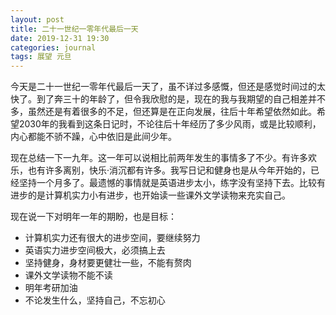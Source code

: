 ```yaml
---
layout: post
title: 二十一世纪一零年代最后一天
date: 2019-12-31 19:30
categories: journal
tags: 展望 元旦
---
```


今天是二十一世纪一零年代最后一天了，虽不详过多感慨，但还是感觉时间过的太快了。到了奔三十的年龄了，但令我欣慰的是，现在的我与我期望的自己相差并不多，虽然还是有着很多的不足，但还算是在正向发展，往后十年希望依然如此。希望2030年的我看到这条日记时，不论往后十年经历了多少风雨，或是比较顺利，内心都能不骄不躁，心中依旧是此间少年。

现在总结一下一九年。这一年可以说相比前两年发生的事情多了不少。有许多欢乐，也有许多离别，快乐·消沉都有许多。我写日记和健身也是从今年开始的，已经坚持一个月多了。最遗憾的事情就是英语进步太小，练字没有坚持下去。比较有进步的是计算机实力小有进步，也开始读一些课外文学读物来充实自己。

现在说一下对明年一年的期盼，也是目标：
* 计算机实力还有很大的进步空间，要继续努力
* 英语实力进步空间极大，必须搞上去
* 坚持健身，身材要更健壮一些，不能有赘肉
* 课外文学读物不能不读
* 明年考研加油
* 不论发生什么，坚持自己，不忘初心
